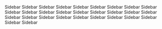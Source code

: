 Sidebar
Sidebar
Sidebar
Sidebar
Sidebar
Sidebar
Sidebar
Sidebar
Sidebar
Sidebar
Sidebar
Sidebar
Sidebar
Sidebar
Sidebar
Sidebar
Sidebar
Sidebar
Sidebar
Sidebar
Sidebar
Sidebar
Sidebar
Sidebar
Sidebar
Sidebar
Sidebar
Sidebar
Sidebar
